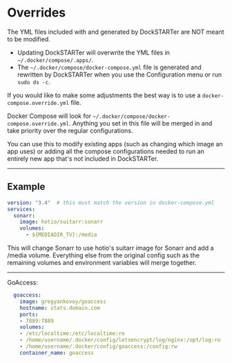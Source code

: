 # Overrides

The YML files included with and generated by DockSTARTer are NOT meant to be modified.

* Updating DockSTARTer will overwrite the YML files in `~/.docker/compose/.apps/`.
* The `~/.docker/compose/docker-compose.yml` file is generated and rewritten by DockSTARTer when you use the Configuration menu or run `sudo ds -c`.

If you would like to make some adjustments the best way is to use a `docker-compose.override.yml` file.

Docker Compose will look for `~/.docker/compose/docker-compose.override.yml`. Anything you set in this file will be merged in and take priority over the regular configurations.

You can use this to modify existing apps (such as changing which image an app uses) or adding all the compose configurations needed to run an entirely new app that's not included in DockSTARTer.

***

## Example

```yaml
version: "3.4"  # this must match the version in docker-compose.yml
services:
  sonarr:
    image: hotio/suitarr:sonarr
    volumes:
      - ${MEDIADIR_TV}:/media
```

This will change Sonarr to use hotio's suitarr image for Sonarr and add a /media volume. Everything else from the original config such as the remaining volumes and environment variables will merge together.

***
GoAccess:

```yaml
  goaccess:
    image: gregyankovoy/goaccess
    hostname: stats.domain.com
    ports:
    - 7889:7889
    volumes:
    - /etc/localtime:/etc/localtime:ro
    - /home/username/.docker/config/letsencrypt/log/nginx:/opt/log:ro
    - /home/username/.docker/config/goaccess:/config:rw
    container_name: goaccess
```
